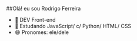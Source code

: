 ##Olá! eu sou Rodrigo Ferreira 

- 🔭 DEV Front-end
- 🌱 Estudando JavaScript/ c/ Python/ HTML/ CSS
- 😄 Pronomes: ele/dele
